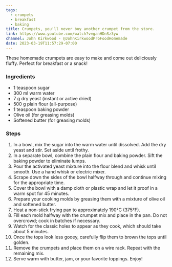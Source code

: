 ```yaml
---
tags:
  - crumpets
  - breakfast
  - baking
title: Crumpets, you'll never buy another crumpet from the store.
link: https://www.youtube.com/watch?v=ganHDnSz3yw
channel: John Kirkwood - @JohnKirkwoodProFoodHomemade
date: 2023-03-19T11:57:29-07:00
---
```

These homemade crumpets are easy to make and come out deliciously fluffy. Perfect for breakfast or a snack!
### Ingredients
- 1 teaspoon sugar
- 300 ml warm water
- 7 g dry yeast (instant or active dried)
- 500 g plain flour (all-purpose)
- 1 teaspoon baking powder
- Olive oil (for greasing molds)
- Softened butter (for greasing molds)
### Steps
1. In a bowl, mix the sugar into the warm water until dissolved. Add the dry yeast and stir. Set aside until frothy.
2. In a separate bowl, combine the plain flour and baking powder. Sift the baking powder to eliminate lumps.
3. Pour the activated yeast mixture into the flour blend and whisk until smooth. Use a hand whisk or electric mixer.
4. Scrape down the sides of the bowl halfway through and continue mixing for the appropriate time.
5. Cover the bowl with a damp cloth or plastic wrap and let it proof in a warm spot for 45 minutes.
6. Prepare your cooking molds by greasing them with a mixture of olive oil and softened butter.
7. Heat a non-stick frying pan to approximately 190°C (375°F).
8. Fill each mold halfway with the crumpet mix and place in the pan. Do not overcrowd; cook in batches if necessary.
9. Watch for the classic holes to appear as they cook, which should take about 5 minutes.
10. Once the tops look less gooey, carefully flip them to brown the tops until golden.
11. Remove the crumpets and place them on a wire rack. Repeat with the remaining mix.
12. Serve warm with butter, jam, or your favorite toppings. Enjoy!